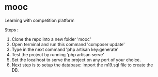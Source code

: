 # mooc
Learning with competition platform

Steps :

1. Clone the repo into a new folder 'mooc'
2. Open terminal and  run this command 'composer update'
3. Type in the next command 'php artisan key:generate'
4. Test the project by running 'php artisan serve'
5. Set the localhost to serve the project on any port of your choice.
6. Next step is to setup the database: import the m19.sql file to create the DB.

